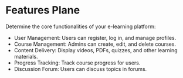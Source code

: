 # Features Plane
Determine the core functionalities of your e-learning platform:

* User Management:
Users can register, log in, and manage profiles.
* Course Management:
Admins can create, edit, and delete courses.
* Content Delivery:
Display videos, PDFs, quizzes, and other learning materials.
* Progress Tracking:
Track course progress for users.
* Discussion Forum:
Users can discuss topics in forums.
